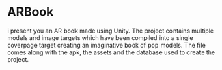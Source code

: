 # ARBook
i present you an AR book made using Unity. The project contains multiple models and image targets which have been compiled into a single coverpage target creating an imaginative book of pop models. The file comes along with the apk, the assets and the database used to create the project.
